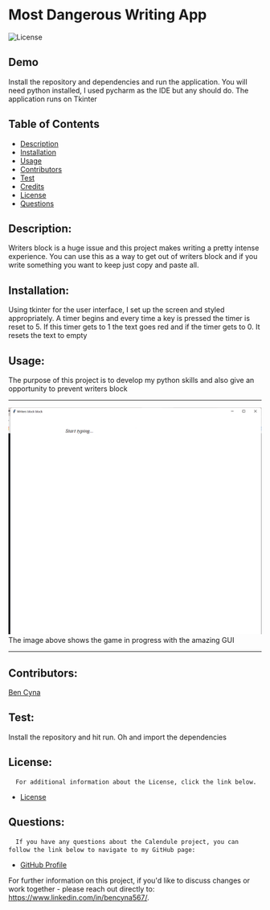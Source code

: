 # Most Dangerous Writing App

![License](https://img.shields.io/badge/License-MIT-blue.svg "License Badge")

## Demo

Install the repository and dependencies and run the application. You will need python installed, I used pycharm as the
IDE but any should do. The application runs on Tkinter

## Table of Contents

- [Description](#description)
- [Installation](#installation)
- [Usage](#usage)
- [Contributors](#contributors)
- [Test](#test)
- [Credits](#credits)
- [License](#license)
- [Questions](#questions)

## Description:

Writers block is a huge issue and this project makes writing a pretty intense experience. You can use this as a way to
get out of writers block and if you write something you want to keep just copy and paste all.

## Installation:

Using tkinter for the user interface, I set up the screen and styled appropriately. A timer begins and every time a key
is pressed the timer is reset to 5. If this timer gets to 1 the text goes red and if the timer gets to 0. It resets the
text to empty

## Usage:

The purpose of this project is to develop my python skills and also give an opportunity to prevent writers block

***
![image of application running in console](./assets/screenshot1.png)  
The image above shows the game in progress with the amazing GUI

***

## Contributors:

[Ben Cyna](https://github.com/bencyna/)

## Test:

Install the repository and hit run. Oh and import the dependencies

## License:

      For additional information about the License, click the link below.

- [License](https://opensource.org/licenses/MIT)

## Questions:

      If you have any questions about the Calendule project, you can follow the link below to navigate to my GitHub page:

- [GitHub Profile](https://github.com/bencyna)

For further information on this project, if you'd like to discuss changes or work together - please reach out directly
to: https://www.linkedin.com/in/bencyna567/.